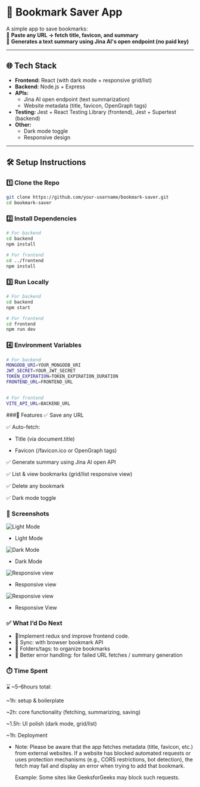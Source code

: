 # 🚀 Bookmark Saver App

A simple app to save bookmarks:  
🔗 **Paste any URL → fetch title, favicon, and summary**  
💬 **Generates a text summary using Jina AI's open endpoint (no paid key)**

---

## 🌐 Tech Stack

- **Frontend:** React (with dark mode + responsive grid/list)
- **Backend:** Node.js + Express
- **APIs:**
  - Jina AI open endpoint (text summarization)
  - Website metadata (title, favicon, OpenGraph tags)
- **Testing:** Jest + React Testing Library (frontend), Jest + Supertest (backend)
- **Other:**
  - Dark mode toggle
  - Responsive design

---

## 🛠️ Setup Instructions

### 1️⃣ Clone the Repo

```bash
git clone https://github.com/your-username/bookmark-saver.git
cd bookmark-saver
```

### 2️⃣ Install Dependencies

```bash
# For backend
cd backend
npm install

# For frontend
cd ../frontend
npm install
```

### 3️⃣ Run Locally

```bash
# For backend
cd backend
npm start

# For frontend
cd frontend
npm run dev
```

### 4️⃣ Environment Variables

```bash
# For backend
MONGODB_URI=YOUR_MONGODB_URI
JWT_SECRET=YOUR_JWT_SECRET
TOKEN_EXPIRATION=TOKEN_EXPIRATION_DURATION
FRONTEND_URL=FRONTEND_URL


# For frontend
VITE_API_URL=BACKEND_URL
```

###🎯 Features
✅ Save any URL

✅ Auto-fetch:

  * Title (via document.title)
  
  * Favicon (/favicon.ico or OpenGraph tags)

✅ Generate summary using Jina AI open API

✅ List & view bookmarks (grid/list responsive view)

✅ Delete any bookmark

✅ Dark mode toggle


### 📸 Screenshots
![Light Mode](./screenchots/image-light.png)
* Light Mode

![Dark Mode](./screenchots/image-dark.png)
* Dark Mode
	
![Responsive view](./screenchots/image-responsive.png)
* Responsive view

![Responsive view](./screenchots/image-responsive-m.png)
* Responsive View

### ✅ What I’d Do Next

* 🚥Implement redux snd improve frontend code.
* 🔄 Sync: with browser bookmark API
* 📁 Folders/tags: to organize bookmarks
* 🚥 Better error handling: for failed URL fetches / summary generation


### ⏱️ Time Spent
⌛ ~5–6hours total:

~1h: setup & boilerplate

~2h: core functionality (fetching, summarizing, saving)

~1.5h: UI polish (dark mode, grid/list)

~1h: Deployment


* Note:
  Please be aware that the app fetches metadata (title, favicon, etc.) from external websites. If a website has blocked automated requests or uses protection mechanisms (e.g., CORS restrictions, bot detection), the fetch may fail and display an error when trying to add that bookmark.

	Example: Some sites like GeeksforGeeks may block such requests.
